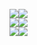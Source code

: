 <img src="https://img.shields.io/badge/Unity-000000?style=for-the-badge&logo=Unity&logoColor=white"><img src="https://img.shields.io/badge/C-A8B9CC?style=for-the-badge&logo=C&logoColor=white"><br>
<img src="https://img.shields.io/badge/C++-00599C?style=for-the-badge&logo=cplusplus&logoColor=white"><img src="https://img.shields.io/badge/Unreal Engine-0E1128?style=for-the-badge&logo=Unreal Engine&logoColor=white"><br>
<img src="https://img.shields.io/badge/HTML5-E34F26?style=for-the-badge&logo=HTML5&logoColor=white"><img src="https://img.shields.io/badge/CSS3-1572B6?style=for-the-badge&logo=CSS3&logoColor=white"><br>
